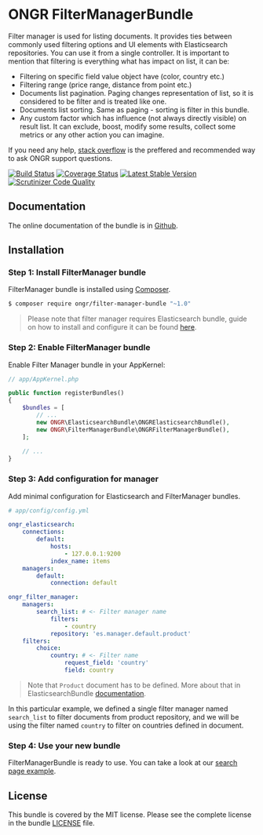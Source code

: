 # ONGR FilterManagerBundle

Filter manager is used for listing documents. It provides ties between commonly used filtering options and UI elements with Elasticsearch repositories.
You can use it from a single controller.
It is important to mention that filtering is everything what has impact on list, it can be:
- Filtering on specific field value object have (color, country etc.)
- Filtering range (price range, distance from point etc.)
- Documents list pagination. Paging changes representation of list, so it is considered to be filter and is treated like one.
- Documents list sorting. Same as paging - sorting is filter in this bundle.
- Any custom factor which has influence (not always directly visible) on result list. It can exclude, boost, modify some results, collect some metrics or any other action you can imagine.

If you need any help, [stack overflow](http://stackoverflow.com/questions/tagged/ongr)
is the preffered and recommended way to ask ONGR support questions.

[![Build Status](https://travis-ci.org/ongr-io/FilterManagerBundle.svg?branch=master)](https://travis-ci.org/ongr-io/FilterManagerBundle)
[![Coverage Status](https://coveralls.io/repos/ongr-io/FilterManagerBundle/badge.svg?branch=master&service=github)](https://coveralls.io/github/ongr-io/FilterManagerBundle?branch=master)
[![Latest Stable Version](https://poser.pugx.org/ongr/filter-manager-bundle/v/stable)](https://packagist.org/packages/ongr/filter-manager-bundle)
[![Scrutinizer Code Quality](https://scrutinizer-ci.com/g/ongr-io/FilterManagerBundle/badges/quality-score.png?b=master)](https://scrutinizer-ci.com/g/ongr-io/FilterManagerBundle/?branch=master)


## Documentation

The online documentation of the bundle is in [Github](Resources/doc/index.md).

## Installation

### Step 1: Install FilterManager bundle

FilterManager bundle is installed using [Composer](https://getcomposer.org).

```bash
$ composer require ongr/filter-manager-bundle "~1.0"
```

> Please note that filter manager requires Elasticsearch bundle, guide on how to install and configure it can be found [here](https://github.com/ongr-io/ElasticsearchBundle).

### Step 2: Enable FilterManager bundle

Enable Filter Manager bundle in your AppKernel:

```php
// app/AppKernel.php

public function registerBundles()
{
    $bundles = [
        // ...
        new ONGR\ElasticsearchBundle\ONGRElasticsearchBundle(),
        new ONGR\FilterManagerBundle\ONGRFilterManagerBundle(),
    ];
    
    // ...
}
```

### Step 3: Add configuration for manager

Add minimal configuration for Elasticsearch and FilterManager bundles.

```yaml
# app/config/config.yml

ongr_elasticsearch:
    connections:
        default:
            hosts:
                - 127.0.0.1:9200
            index_name: items
    managers:
        default:
            connection: default

ongr_filter_manager:
    managers:
        search_list: # <- Filter manager name
            filters:
                - country
            repository: 'es.manager.default.product'
    filters:
        choice:
            country: # <- Filter name
                request_field: 'country'
                field: country
```
> Note that `Product` document has to be defined. More about that in ElasticsearchBundle [documentation](https://github.com/ongr-io/ElasticsearchBundle/blob/master/Resources/doc/mapping.md).

In this particular example, we defined a single filter manager named `search_list` to filter documents from product repository, and we will be using the filter named `country` to filter on countries defined in document.

### Step 4: Use your new bundle

FilterManagerBundle is ready to use. You can take a look at our [search page example](Resources/doc/examples/search_example.md).

## License

This bundle is covered by the MIT license. Please see the complete license in the bundle [LICENSE](LICENSE) file.
